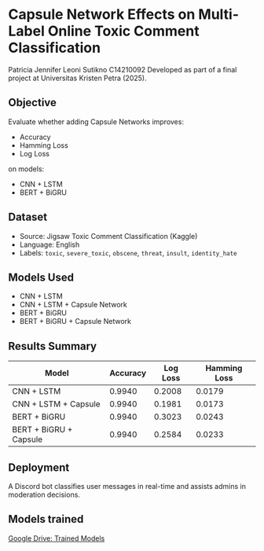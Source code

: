 # Capsule Network Effects on Multi-Label Online Toxic Comment Classification

Patricia Jennifer Leoni Sutikno
C14210092
Developed as part of a final project at Universitas Kristen Petra (2025).

## Objective
Evaluate whether adding Capsule Networks improves:
- Accuracy
- Hamming Loss
- Log Loss

on models:
- CNN + LSTM
- BERT + BiGRU

## Dataset
- Source: Jigsaw Toxic Comment Classification (Kaggle)
- Language: English
- Labels: `toxic`, `severe_toxic`, `obscene`, `threat`, `insult`, `identity_hate`

## Models Used
- CNN + LSTM
- CNN + LSTM + Capsule Network
- BERT + BiGRU
- BERT + BiGRU + Capsule Network

## Results Summary

| Model                    | Accuracy | Log Loss | Hamming Loss |
|-------------------------|----------|----------|---------------|
| CNN + LSTM              | 0.9940   | 0.2008   | 0.0179        |
| CNN + LSTM + Capsule    | 0.9940   | 0.1981   | 0.0173        |
| BERT + BiGRU            | 0.9940   | 0.3023   | 0.0243        |
| BERT + BiGRU + Capsule  | 0.9940   | 0.2584   | 0.0233        |

## Deployment
A Discord bot classifies user messages in real-time and assists admins in moderation decisions.

## Models trained
[Google Drive: Trained Models]([https://github.com/JenniferLeoni/CapsuleNetwork](https://drive.google.com/drive/folders/1Ppw4faB6vvEXdTeiGOzdwFiv4zW58GGQ?usp=sharing))
